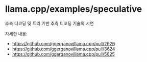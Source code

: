 # llama.cpp/examples/speculative

추측 디코딩 및 트리 기반 추측 디코딩 기술의 시연

자세한 내용:

- https://github.com/ggerganov/llama.cpp/pull/2926
- https://github.com/ggerganov/llama.cpp/pull/3624
- https://github.com/ggerganov/llama.cpp/pull/5625
